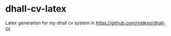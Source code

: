 dhall-cv-latex
==============

Latex generation for my dhall cv system in <https://github.com/mstksg/dhall-cv>
